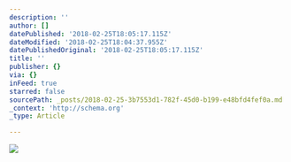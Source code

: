 ```yaml
---
description: ''
author: []
datePublished: '2018-02-25T18:05:17.115Z'
dateModified: '2018-02-25T18:04:37.955Z'
datePublishedOriginal: '2018-02-25T18:05:17.115Z'
title: ''
publisher: {}
via: {}
inFeed: true
starred: false
sourcePath: _posts/2018-02-25-3b7553d1-782f-45d0-b199-e48bfd4fef0a.md
_context: 'http://schema.org'
_type: Article

---
```

![](https://the-grid-user-content.s3-us-west-2.amazonaws.com/52f48d6b-2281-430e-a057-bfe1dfcd0cea.jpg)